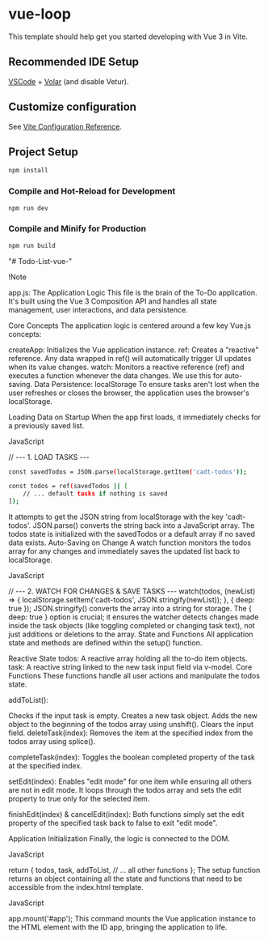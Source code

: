 # vue-loop

This template should help get you started developing with Vue 3 in Vite.

## Recommended IDE Setup

[VSCode](https://code.visualstudio.com/) + [Volar](https://marketplace.visualstudio.com/items?itemName=Vue.volar) (and disable Vetur).

## Customize configuration

See [Vite Configuration Reference](https://vite.dev/config/).

## Project Setup

```sh
npm install
```

### Compile and Hot-Reload for Development

```sh
npm run dev
```

### Compile and Minify for Production

```sh
npm run build
```
"# Todo-List-vue-" 

!Note 

app.js: The Application Logic
This file is the brain of the To-Do application. It's built using the Vue 3 Composition API and handles all state management, user interactions, and data persistence.

Core Concepts
The application logic is centered around a few key Vue.js concepts:

createApp: Initializes the Vue application instance.
ref: Creates a "reactive" reference. Any data wrapped in ref() will automatically trigger UI updates when its value changes.
watch: Monitors a reactive reference (ref) and executes a function whenever the data changes. We use this for auto-saving.
Data Persistence: localStorage
To ensure tasks aren't lost when the user refreshes or closes the browser, the application uses the browser's localStorage.

Loading Data on Startup
When the app first loads, it immediately checks for a previously saved list.

JavaScript

// --- 1. LOAD TASKS ---
```sh
const savedTodos = JSON.parse(localStorage.getItem('cadt-todos'));

const todos = ref(savedTodos || [
    // ... default tasks if nothing is saved
]);

```
It attempts to get the JSON string from localStorage with the key 'cadt-todos'.
JSON.parse() converts the string back into a JavaScript array.
The todos state is initialized with the savedTodos or a default array if no saved data exists.
Auto-Saving on Change
A watch function monitors the todos array for any changes and immediately saves the updated list back to localStorage.

JavaScript

// --- 2. WATCH FOR CHANGES & SAVE TASKS ---
watch(todos, (newList) => {
    localStorage.setItem('cadt-todos', JSON.stringify(newList));
}, {
    deep: true
});
JSON.stringify() converts the array into a string for storage.
The { deep: true } option is crucial; it ensures the watcher detects changes made inside the task objects (like toggling completed or changing task text), not just additions or deletions to the array.
State and Functions
All application state and methods are defined within the setup() function.

Reactive State
todos: A reactive array holding all the to-do item objects.
task: A reactive string linked to the new task input field via v-model.
Core Functions
These functions handle all user actions and manipulate the todos state.

addToList():

Checks if the input task is empty.
Creates a new task object.
Adds the new object to the beginning of the todos array using unshift().
Clears the input field.
deleteTask(index): Removes the item at the specified index from the todos array using splice().

completeTask(index): Toggles the boolean completed property of the task at the specified index.

setEdit(index): Enables "edit mode" for one item while ensuring all others are not in edit mode. It loops through the todos array and sets the edit property to true only for the selected item.

finishEdit(index) & cancelEdit(index): Both functions simply set the edit property of the specified task back to false to exit "edit mode".

Application Initialization
Finally, the logic is connected to the DOM.

JavaScript

return {
    todos,
    task,
    addToList,
    // ... all other functions
};
The setup function returns an object containing all the state and functions that need to be accessible from the index.html template.

JavaScript

app.mount('#app');
This command mounts the Vue application instance to the HTML element with the ID app, bringing the application to life.
